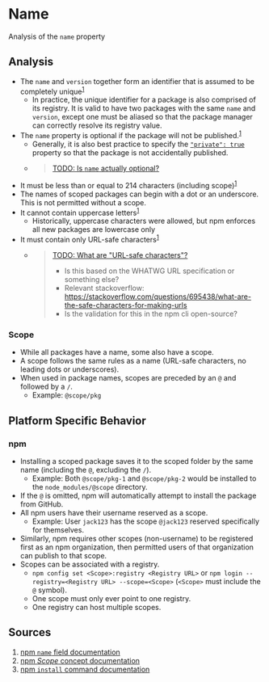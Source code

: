# Name

Analysis of the `name` property

## Analysis

- The `name` and `version` together form an identifier that is assumed to be completely unique<sup>[1]</sup>
  - In practice, the unique identifier for a package is also comprised of its registry. It is valid to have two packages with the same `name` and `version`, except one must be aliased so that the package manager can correctly resolve its registry value.
- The `name` property is optional if the package will not be published.<sup>[1]</sup>
  - Generally, it is also best practice to specify the [`"private": true`](./private.md) property so that the package is not accidentally published.
  - > [TODO: Is `name` actually optional?](https://github.com/openjs-foundation/package-json-research/issues/9)
- It must be less than or equal to 214 characters (including scope)<sup>[1]</sup>
- The names of scoped packages can begin with a dot or an underscore. This is not permitted without a scope.
- It cannot contain uppercase letters<sup>[1]</sup>
  - Historically, uppercase characters were allowed, but npm enforces all new packages are lowercase only
- It must contain only URL-safe characters<sup>[1]</sup>
  - > [TODO: What are "URL-safe characters"?](https://github.com/openjs-foundation/package-json-research/issues/4)
    > - Is this based on the WHATWG URL specification or something else?
    > - Relevant stackoverflow: https://stackoverflow.com/questions/695438/what-are-the-safe-characters-for-making-urls
    > - Is the validation for this in the npm cli open-source?

### Scope

- While all packages have a name, some also have a scope.
- A scope follows the same rules as a name (URL-safe characters, no leading dots or underscores).
- When used in package names, scopes are preceded by an `@` and followed by a `/`.
  - Example: `@scope/pkg`

## Platform Specific Behavior

### npm

- Installing a scoped package saves it to the scoped folder by the same name (including the `@`, excluding the `/`).
  - Example: Both `@scope/pkg-1` and `@scope/pkg-2` would be installed to the `node_modules/@scope` directory.
- If the `@` is omitted, npm will automatically attempt to install the package from GitHub.
- All npm users have their username reserved as a scope.
  - Example: User `jack123` has the scope `@jack123` reserved specifically for themselves.
- Similarly, npm requires other scopes (non-username) to be registered first as an npm organization, then permitted users of that organization can publish to that scope.
- Scopes can be associated with a registry.
  - `npm config set <Scope>:registry <Registry URL>` or `npm login --registry=<Registry URL> --scope=<Scope>` (`<Scope>` must include the `@` symbol).
  - One scope must only ever point to one registry.
  - One registry can host multiple scopes.

## Sources

1. [npm `name` field documentation][1]
2. [npm _Scope_ concept documentation][2]
3. [npm `install` command documentation][3]

[1]: <https://docs.npmjs.com/cli/configuring-npm/package-json#name>
[2]: <https://docs.npmjs.com/cli/using-npm/scope>
[3]: <https://docs.npmjs.com/cli/commands/npm-install>
